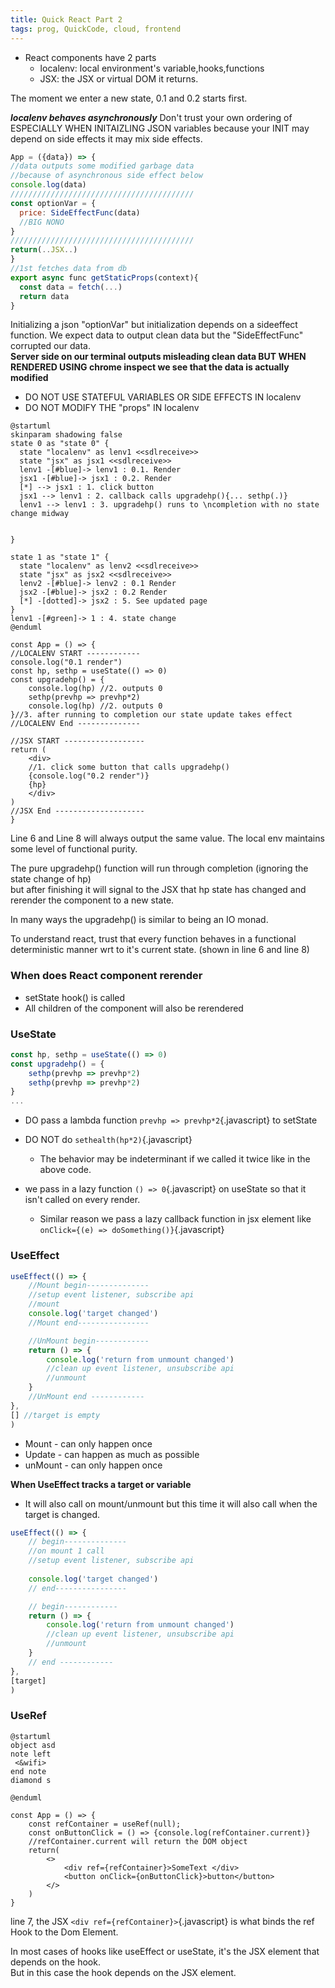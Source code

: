 ```yaml
---
title: Quick React Part 2
tags: prog, QuickCode, cloud, frontend
---
```


* React components have 2 parts 
  * localenv: local environment's variable,hooks,functions 
  * JSX: the JSX or virtual DOM it returns.   

The moment we enter a new state, 0.1 and 0.2 starts first.

***localenv behaves asynchronously*** Don't trust your own ordering of ESPECIALLY WHEN INITAIZLING JSON variables because your INIT may depend on side effects it may mix side effects.
```javascript
App = ({data}) => {
//data outputs some modified garbage data 
//because of asynchronous side effect below
console.log(data) 
/////////////////////////////////////////
const optionVar = {
  price: SideEffectFunc(data) 
  //BIG NONO
}
/////////////////////////////////////////
return(..JSX..)
}
//1st fetches data from db
export async func getStaticProps(context){
  const data = fetch(...)
  return data
}
```

Initializing a json "optionVar" but initialization depends on a sideeffect function.
We expect data to output clean data but the "SideEffectFunc" corrupted our data.  
**Server side on our terminal outputs misleading clean data BUT WHEN RENDERED USING chrome inspect we see that the data is actually modified**

* DO NOT USE STATEFUL VARIABLES OR SIDE EFFECTS IN localenv
* DO NOT MODIFY THE "props" IN localenv



```plantuml
@startuml
skinparam shadowing false
state 0 as "state 0" {
  state "localenv" as lenv1 <<sdlreceive>>
  state "jsx" as jsx1 <<sdlreceive>>
  lenv1 -[#blue]-> lenv1 : 0.1. Render 
  jsx1 -[#blue]-> jsx1 : 0.2. Render
  [*] --> jsx1 : 1. click button
  jsx1 --> lenv1 : 2. callback calls upgradehp(){... sethp(.)}
  lenv1 --> lenv1 : 3. upgradehp() runs to \ncompletion with no state change midway
  
  
}

state 1 as "state 1" {
  state "localenv" as lenv2 <<sdlreceive>>
  state "jsx" as jsx2 <<sdlreceive>>
  lenv2 -[#blue]-> lenv2 : 0.1 Render
  jsx2 -[#blue]-> jsx2 : 0.2 Render
  [*] -[dotted]-> jsx2 : 5. See updated page
}
lenv1 -[#green]-> 1 : 4. state change
@enduml
```


```{.javascript .numberLines}
const App = () => {
//LOCALENV START ------------
console.log("0.1 render")
const hp, sethp = useState(() => 0)
const upgradehp() = {
    console.log(hp) //2. outputs 0
    sethp(prevhp => prevhp*2)
    console.log(hp) //2. outputs 0
}//3. after running to completion our state update takes effect
//LOCALENV End --------------

//JSX START ------------------
return (
    <div>
    //1. click some button that calls upgradehp()
    {console.log("0.2 render")}
    {hp}
    </div>
)
//JSX End --------------------
}
```

Line 6 and Line 8 will always output the same value.
The local env maintains some level of functional purity.  

The pure upgradehp() function will run through completion (ignoring the state change of hp)  
but after finishing it will signal to the JSX that hp state has changed and rerender the component to a new state.

In many ways the upgradehp() is similar to being an IO monad.

To understand react, trust that every function behaves in a functional deterministic manner wrt to it's current state. (shown in line 6 and line 8)



### When does React component rerender

* setState hook() is called
* All children of the component will also be rerendered



### UseState

```javascript
const hp, sethp = useState(() => 0)
const upgradehp() = {
    sethp(prevhp => prevhp*2)
    sethp(prevhp => prevhp*2)
}
...
```
* DO pass a lambda function `prevhp => prevhp*2`{.javascript} to setState 
* DO NOT do `sethealth(hp*2)`{.javascript} 
  * The behavior may be indeterminant if we called it twice like in the above code.

* we pass in a lazy function `() => 0`{.javascript} on useState so that it isn't called on every render.
  * Similar reason we pass a lazy callback function in jsx element like `onClick={(e) => doSomething()}`{.javascript}


### UseEffect

```javascript
useEffect(() => {
    //Mount begin--------------
    //setup event listener, subscribe api
    //mount
    console.log('target changed') 
    //Mount end----------------

    //UnMount begin------------
    return () => {
        console.log('return from unmount changed') 
        //clean up event listener, unsubscribe api
        //unmount
    }
    //UnMount end ------------
},
[] //target is empty
)
```

* Mount - can only happen once
* Update - can happen as much as possible
* unMount - can only happen once

**When UseEffect tracks a target or variable**  

* It will also call on mount/unmount but this time it will also call when the target is changed. 

```javascript
useEffect(() => {
    // begin--------------
    //on mount 1 call
    //setup event listener, subscribe api
    
    console.log('target changed') 
    // end----------------

    // begin------------
    return () => {
        console.log('return from unmount changed') 
        //clean up event listener, unsubscribe api
        //unmount
    }
    // end ------------
},
[target] 
)
```

### UseRef

```plantuml
@startuml
object asd
note left
 <&wifi>
end note
diamond s

@enduml
```

```{.javascript .numberLines}
const App = () => {
    const refContainer = useRef(null);
    const onButtonClick = () => {console.log(refContainer.current)}
    //refContainer.current will return the DOM object
    return(
        <>
            <div ref={refContainer}>SomeText </div>
            <button onClick={onButtonClick}>button</button>
        </>
    )
}
```
line 7, the JSX `<div ref={refContainer}>`{.javascript} is what binds the ref Hook to the Dom Element.

In most cases of hooks like useEffect or useState, it's the JSX element that depends on the hook.  
But in this case the hook depends on the JSX element.